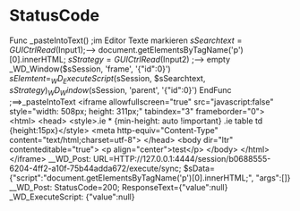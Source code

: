 # StatusCode
Func _pasteIntoText() ;im Editor Texte markieren     $sSearchtext = GUICtrlRead($Input1);--> document.getElementsByTagName('p')[0].innerHTML;     $sStrategy = GUICtrlRead($Input2) ;--> empty      _WD_Window($sSession, 'frame', '{"id":0}')      $sElemtent = _WD_ExecuteScript($sSession, $sSearchtext, $sStrategy)      _WD_Window($sSession, 'parent', '{"id":0}') EndFunc   ;==>_pasteIntoText &lt;iframe allowfullscreen="true" src="javascript:false" style="width: 508px; height: 311px;" tabindex="3" frameborder="0"> &lt;html>   &lt;head>     &lt;style>.ie * {min-height: auto !important} .ie table td {height:15px}&lt;/style>     &lt;meta http-equiv="Content-Type" content="text/html;charset=utf-8">   &lt;/head>   &lt;body dir="ltr" contenteditable="true">     &lt;p align="center">test&lt;/p>   &lt;/body> &lt;/html>   &lt;/iframe> __WD_Post: URL=HTTP://127.0.0.1:4444/session/b0688555-6204-4ff2-a10f-75b44adda672/execute/sync; $sData={"script":"document.getElementsByTagName('p')[0].innerHTML;", "args":[]} __WD_Post: StatusCode=200; ResponseText={"value":null} _WD_ExecuteScript: {"value":null}
